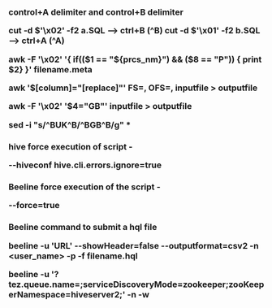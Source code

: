 <H3> control+A delimiter and control+B delimiter

cut -d $'\x02' -f2 a.SQL  --> ctrl+B (^B)
cut -d $'\x01' -f2 b.SQL  --> ctrl+A (^A)

awk -F '\x02' '{ if(($1 == "${prcs_nm}") && ($8 == "P")) { print $2} }' filename.meta

awk '$[column]="[replace]"' FS=, OFS=, inputfile > outputfile

awk -F '\x02' '$4="GB"' inputfile > outputfile

sed -i "s/^BUK^B/^BGB^B/g" *


<H3> hive force execution of script -

--hiveconf hive.cli.errors.ignore=true 

<H3>Beeline force execution of the script -

--force=true

<H3> Beeline command to submit a hql file

beeline -u 'URL' --showHeader=false --outputformat=csv2 -n <user_name> -p <pwd> -f filename.hql

beeline -u '<URL>?tez.queue.name=<QueueName>;serviceDiscoveryMode=zookeeper;zooKeeperNamespace=hiveserver2;' -n <user>  -w <pwd file name>

